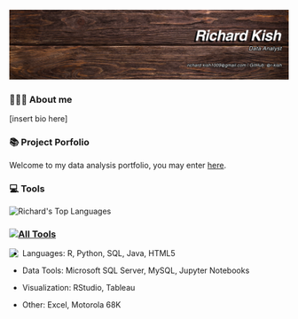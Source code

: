 ![Banner](https://github.com/r-kish/r-kish/blob/main/Banner.png)

### 🙋🏻‍♂️ About me
[insert bio here]

### 📚 Project Porfolio
Welcome to my data analysis portfolio, you may enter [here](https://github.com/r-kish/Portfolio).

### 💻 Tools
![Richard's Top Languages](https://github-readme-stats.vercel.app/api/top-langs/?username=r-kish&layout=compact)
### [![All Tools](https://skillicons.dev/icons?i=r,python,mysql,java,html)](https://skillicons.dev) 
<a href="https://github.com/anuraghazra/github-readme-stats">
  <img align="left" src="https://github-readme-stats.vercel.app/api/top-langs/?username=r-kish&layout=compact" />
</a>

- Languages: R, Python, SQL, Java, HTML5

- Data Tools: Microsoft SQL Server, MySQL, Jupyter Notebooks
  
- Visualization: RStudio, Tableau
  
- Other: Excel, Motorola 68K

<!--
**r-kish/r-kish** is a ✨ _special_ ✨ repository because its `README.md` (this file) appears on your GitHub profile.

Here are some ideas to get you started:

- 🔭 I’m currently working on ...
- 🌱 I’m currently learning ...
- 👯 I’m looking to collaborate on ...
- 🤔 I’m looking for help with ...
- 💬 Ask me about ...
- 📫 How to reach me: ...
- 😄 Pronouns: ...
- ⚡ Fun fact: ...
-->
